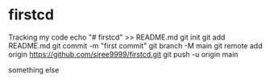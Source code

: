 # firstcd
Tracking my code
echo "# firstcd" >> README.md
git init
git add README.md
git commit -m "first commit"
git branch -M main
git remote add origin https://github.com/siree9999/firstcd.git
git push -u origin main

something else
